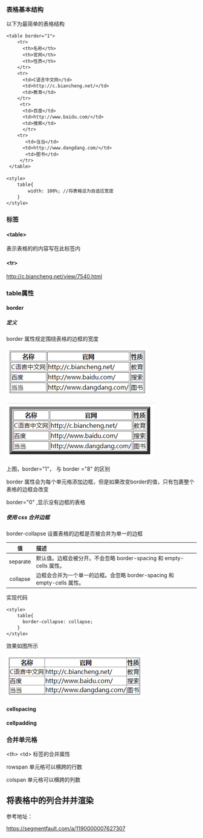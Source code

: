



### 表格基本结构

以下为最简单的表格结构

```
<table border="1">
    <tr>
      <th>名称</th>
      <th>官网</th>
      <th>性质</th>
    </tr>
    <tr>
      <td>C语言中文网</td>
      <td>http://c.biancheng.net/</td>
      <td>教育</td>
    </tr>
     <tr>
      <td>百度</td>
      <td>http://www.baidu.com/</td>
      <td>搜索</td>
      </tr>
    <tr>
       <td>当当</td>
      <td>http://www.dangdang.com/</td>
       <td>图书</td>
     </tr>
 </table>

<style>
	table{
		width: 100%; //将表格设为自适应宽度
	}
</style>
```

### 标签

#### \<table>

表示表格的的内容写在此标签内

#### \<tr>

http://c.biancheng.net/view/7540.html

### table属性

#### border

##### 定义

border 属性规定围绕表格的边框的宽度

![image-20210112165544501](关于表格的总结.assets/image-20210112165544501.png)

![image-20210112170002780](关于表格的总结.assets/image-20210112170002780.png)

上图，border="1"， 与 border ="8" 的区别

border 属性会为每个单元格添加边框，但是如果改变border的值，只有包裹整个表格的边框会改变

border="0" ,显示没有边框的表格

##### 使用 css 合并边框

border-collapse 设置表格的边框是否被合并为单一的边框

|    值    | 描述                                                         |
| :------: | :----------------------------------------------------------- |
| separate | 默认值。边框会被分开。不会忽略 border-spacing 和 empty-cells 属性。 |
| collapse | 边框会合并为一个单一的边框。会忽略 border-spacing 和 empty-cells 属性。 |

实现代码

```
<style>
    table{
      border-collapse: collapse; 
    }
</style>
```

效果如图所示

![image-20210112171522402](关于表格的总结.assets/image-20210112171522402.png)

#### cellspacing

#### cellpadding

### 合并单元格

\<th> \<td> 标签的合并属性

rowspan 单元格可以横跨的行数

colspan 单元格可以横跨的列数

## 将表格中的列合并并渲染

参考地址：

https://segmentfault.com/a/1190000007627307

